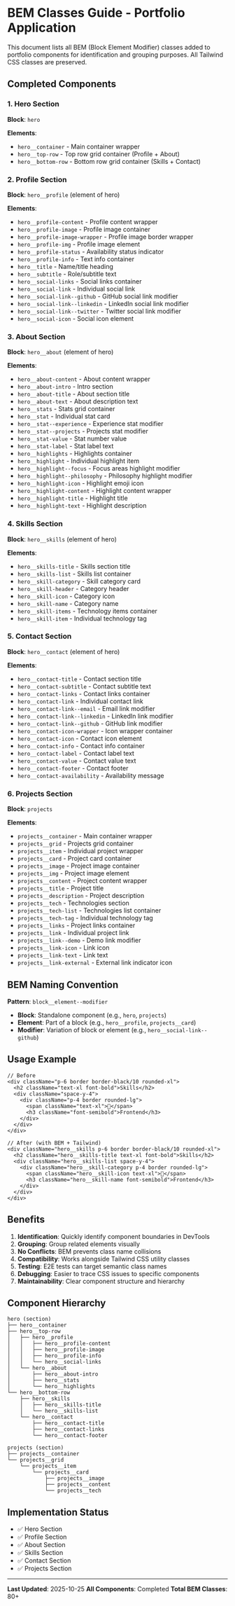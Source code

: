 # BEM Classes Guide - Portfolio Application

This document lists all BEM (Block Element Modifier) classes added to portfolio components for identification and grouping purposes. All Tailwind CSS classes are preserved.

## Completed Components

### 1. Hero Section

**Block**: `hero`

**Elements**:
- `hero__container` - Main container wrapper
- `hero__top-row` - Top row grid container (Profile + About)
- `hero__bottom-row` - Bottom row grid container (Skills + Contact)

### 2. Profile Section

**Block**: `hero__profile` (element of hero)

**Elements**:
- `hero__profile-content` - Profile content wrapper
- `hero__profile-image` - Profile image container
- `hero__profile-image-wrapper` - Profile image border wrapper
- `hero__profile-img` - Profile image element
- `hero__profile-status` - Availability status indicator
- `hero__profile-info` - Text info container
- `hero__title` - Name/title heading
- `hero__subtitle` - Role/subtitle text
- `hero__social-links` - Social links container
- `hero__social-link` - Individual social link
- `hero__social-link--github` - GitHub social link modifier
- `hero__social-link--linkedin` - LinkedIn social link modifier
- `hero__social-link--twitter` - Twitter social link modifier
- `hero__social-icon` - Social icon element

### 3. About Section

**Block**: `hero__about` (element of hero)

**Elements**:
- `hero__about-content` - About content wrapper
- `hero__about-intro` - Intro section
- `hero__about-title` - About section title
- `hero__about-text` - About description text
- `hero__stats` - Stats grid container
- `hero__stat` - Individual stat card
- `hero__stat--experience` - Experience stat modifier
- `hero__stat--projects` - Projects stat modifier
- `hero__stat-value` - Stat number value
- `hero__stat-label` - Stat label text
- `hero__highlights` - Highlights container
- `hero__highlight` - Individual highlight item
- `hero__highlight--focus` - Focus areas highlight modifier
- `hero__highlight--philosophy` - Philosophy highlight modifier
- `hero__highlight-icon` - Highlight emoji icon
- `hero__highlight-content` - Highlight content wrapper
- `hero__highlight-title` - Highlight title
- `hero__highlight-text` - Highlight description

### 4. Skills Section

**Block**: `hero__skills` (element of hero)

**Elements**:
- `hero__skills-title` - Skills section title
- `hero__skills-list` - Skills list container
- `hero__skill-category` - Skill category card
- `hero__skill-header` - Category header
- `hero__skill-icon` - Category icon
- `hero__skill-name` - Category name
- `hero__skill-items` - Technology items container
- `hero__skill-item` - Individual technology tag

### 5. Contact Section

**Block**: `hero__contact` (element of hero)

**Elements**:
- `hero__contact-title` - Contact section title
- `hero__contact-subtitle` - Contact subtitle text
- `hero__contact-links` - Contact links container
- `hero__contact-link` - Individual contact link
- `hero__contact-link--email` - Email link modifier
- `hero__contact-link--linkedin` - LinkedIn link modifier
- `hero__contact-link--github` - GitHub link modifier
- `hero__contact-icon-wrapper` - Icon wrapper container
- `hero__contact-icon` - Contact icon element
- `hero__contact-info` - Contact info container
- `hero__contact-label` - Contact label text
- `hero__contact-value` - Contact value text
- `hero__contact-footer` - Contact footer
- `hero__contact-availability` - Availability message

### 6. Projects Section

**Block**: `projects`

**Elements**:
- `projects__container` - Main container wrapper
- `projects__grid` - Projects grid container
- `projects__item` - Individual project wrapper
- `projects__card` - Project card container
- `projects__image` - Project image container
- `projects__img` - Project image element
- `projects__content` - Project content wrapper
- `projects__title` - Project title
- `projects__description` - Project description
- `projects__tech` - Technologies section
- `projects__tech-list` - Technologies list container
- `projects__tech-tag` - Individual technology tag
- `projects__links` - Project links container
- `projects__link` - Individual project link
- `projects__link--demo` - Demo link modifier
- `projects__link-icon` - Link icon
- `projects__link-text` - Link text
- `projects__link-external` - External link indicator icon

## BEM Naming Convention

**Pattern**: `block__element--modifier`

- **Block**: Standalone component (e.g., `hero`, `projects`)
- **Element**: Part of a block (e.g., `hero__profile`, `projects__card`)
- **Modifier**: Variation of block or element (e.g., `hero__social-link--github`)

## Usage Example

```tsx
// Before
<div className="p-6 border border-black/10 rounded-xl">
  <h2 className="text-xl font-bold">Skills</h2>
  <div className="space-y-4">
    <div className="p-4 border rounded-lg">
      <span className="text-xl">🎨</span>
      <h3 className="font-semibold">Frontend</h3>
    </div>
  </div>
</div>

// After (with BEM + Tailwind)
<div className="hero__skills p-6 border border-black/10 rounded-xl">
  <h2 className="hero__skills-title text-xl font-bold">Skills</h2>
  <div className="hero__skills-list space-y-4">
    <div className="hero__skill-category p-4 border rounded-lg">
      <span className="hero__skill-icon text-xl">🎨</span>
      <h3 className="hero__skill-name font-semibold">Frontend</h3>
    </div>
  </div>
</div>
```

## Benefits

1. **Identification**: Quickly identify component boundaries in DevTools
2. **Grouping**: Group related elements visually
3. **No Conflicts**: BEM prevents class name collisions
4. **Compatibility**: Works alongside Tailwind CSS utility classes
5. **Testing**: E2E tests can target semantic class names
6. **Debugging**: Easier to trace CSS issues to specific components
7. **Maintainability**: Clear component structure and hierarchy

## Component Hierarchy

```
hero (section)
├── hero__container
├── hero__top-row
│   ├── hero__profile
│   │   ├── hero__profile-content
│   │   ├── hero__profile-image
│   │   ├── hero__profile-info
│   │   └── hero__social-links
│   └── hero__about
│       ├── hero__about-intro
│       ├── hero__stats
│       └── hero__highlights
└── hero__bottom-row
    ├── hero__skills
    │   ├── hero__skills-title
    │   └── hero__skills-list
    └── hero__contact
        ├── hero__contact-title
        ├── hero__contact-links
        └── hero__contact-footer

projects (section)
├── projects__container
└── projects__grid
    └── projects__item
        └── projects__card
            ├── projects__image
            ├── projects__content
            └── projects__tech
```

## Implementation Status

- ✅ Hero Section
- ✅ Profile Section
- ✅ About Section
- ✅ Skills Section
- ✅ Contact Section
- ✅ Projects Section

---

**Last Updated**: 2025-10-25
**All Components**: Completed
**Total BEM Classes**: 80+
